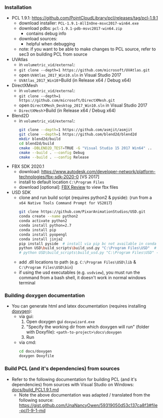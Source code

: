 ### Installation
  * PCL 1.9.1: https://github.com/PointCloudLibrary/pcl/releases/tag/pcl-1.9.1
    * download installer: `PCL-1.9.1-AllInOne-msvc2017-win64.exe`
    * download pdbs: `pcl-1.9.1-pdb-msvc2017-win64.zip`
      * contains debug info
    * download sources:
      * helpful when debugging
    * note: if you want to be able to make changes to PCL source, refer to sec3 on building PCL from source
  * UVAtlas
    * in `volumetric_vid/external`:
    * `git clone --depth=1 https://github.com/microsoft/UVAtlas.git`
    * open `UVAtlas_2017_Win10.sln` in Visual Studio 2017
    * `UVAtlas_2017_Win10`>Build (in Release x64 / Debug x64)
  * DirectXMesh
    * in `volumetric_vid/external`:
    * `git clone --depth=1 https://github.com/microsoft/DirectXMesh.git`
    * open `DirectXMesh_Desktop_2017_Win10.sln` in Visual Studio 2017
    * `DirectXMesh`>Build (in Release x64 / Debug x64)
  * Blend2D
    * in `volumetric_vid/external`:
      ```bash
      git clone --depth=1 https://github.com/asmjit/asmjit
      git clone --depth=1 https://github.com/blend2d/blend2d
      mkdir blend2d/build
      cd blend2d/build
      cmake -DBLEND2D_TEST=TRUE -G "Visual Studio 15 2017 Win64" ..
      cmake --build . --config Debug
      cmake --build . --config Release
      ```
  * FBX SDK 2020.1
    * download: https://www.autodesk.com/developer-network/platform-technologies/fbx-sdk-2020-0 [VS 2017]
    * install to default location `C:\Program Files`
    * download [optional]: [FBX Review](https://www.autodesk.com/products/fbx/fbx-review) to view fbx files
  * USD SDK
    * clone and run build script (requires python2 & pyside): (run from a `x64 Native Tools Command Prompt for VS2017`)
      ```bash
      git clone https://github.com/PixarAnimationStudios/USD.git
      conda create --name python2
      conda activate python2
      conda install python=2.7
      conda install pip
      conda install pyopengl
      conda install jinja2
      pip install pyside  # install via pip bc not available in conda
      python USD\build_scripts\build_usd.py "C:\Program Files\USD"  # adding --debug breaks it (won't be able to run in Debug mode, but Release / RelWithDebInfo work)
      # python USD\build_scripts\build_usd.py "C:\Program Files\USD" --debug --no-python
      ```
    * add .dll locations to path (e.g. `C:\Program Files\USD\lib` & `C:\Program Files\USD\bin`)
    * if using the usd executables (e.g. `usdview`), you must run the command from a bash shell, it doesn't work in normal windows terminal

### Building doxygen documentation
  * You can generate html and latex documentation (requires installing [doxygen](http://www.doxygen.nl/download.html#srcbin)): 
    * via gui:
      1. Open doxygen gui `doxywizard.exe`
      2. "Specify the working dir from which doxygen will run" (folder with Doxyfile): `<path-to-project>\docs\doxygen`
      3. Run
    * via cmd:
      ```bash
      cd docs/doxygen
      doxygen Doxyfile
      ```

### Build PCL (and it's dependencies) from sources
  * Refer to the following documentation for building PCL (and it's dependencies) from sources with Visual Studio on Windows: [docs/build_PCL1.9.1.md](docs/build_PCL1.9.1.md) 
    * Note the above documentation was adapted / translated from the following source: <https://gist.github.com/UnaNancyOwen/59319050d53c137ca8f3#file-pcl1-9-1-md>
